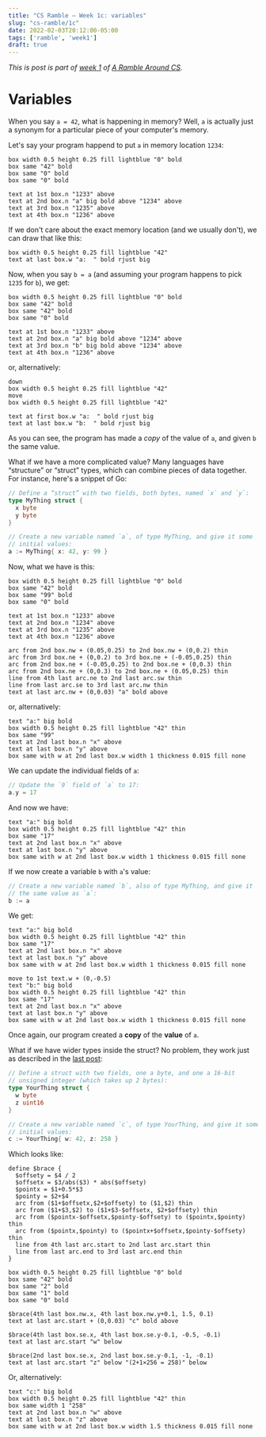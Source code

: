 ```yaml
---
title: "CS Ramble — Week 1c: variables"
slug: "cs-ramble/1c"
date: 2022-02-03T20:12:00-05:00
tags: ['ramble', 'week1']
draft: true
---
```


_This is post is part of [week 1](../1a/) of [A Ramble Around
CS](../)._

# Variables

When you say `a = 42`, what is happening in memory? Well, `a` is
actually just a synonym for a particular piece of your computer's
memory.

Let's say your program happend to put `a` in memory location `1234`:


```pikchr {toggle=true}
box width 0.5 height 0.25 fill lightblue "0" bold
box same "42" bold
box same "0" bold
box same "0" bold

text at 1st box.n "1233" above
text at 2nd box.n "a" big bold above "1234" above
text at 3rd box.n "1235" above
text at 4th box.n "1236" above
```

If we don't care about the exact memory location (and we usually
don't), we can draw that like this:

```pikchr {toggle=true}
box width 0.5 height 0.25 fill lightblue "42"
text at last box.w "a:  " bold rjust big
```

Now, when you say `b = a` (and assuming your program happens to pick
`1235` for `b`), we get:

```pikchr {toggle=true}
box width 0.5 height 0.25 fill lightblue "0" bold
box same "42" bold
box same "42" bold
box same "0" bold

text at 1st box.n "1233" above
text at 2nd box.n "a" big bold above "1234" above
text at 3rd box.n "b" big bold above "1234" above
text at 4th box.n "1236" above
```

or, alternatively:

```pikchr {toggle=true}
down
box width 0.5 height 0.25 fill lightblue "42"
move
box width 0.5 height 0.25 fill lightblue "42"

text at first box.w "a:  " bold rjust big
text at last box.w "b:  " bold rjust big
```

As you can see, the program has made a _copy_ of the value of `a`, and
given `b` the same value.

What if we have a more complicated value? Many languages have
“structure” or “struct” types, which can combine pieces of data together. For
instance, here's a snippet of Go:

```go
// Define a “struct” with two fields, both bytes, named `x` and `y`:
type MyThing struct {
  x byte
  y byte
}

// Create a new variable named `a`, of type MyThing, and give it some
// initial values:
a := MyThing{ x: 42, y: 99 }
```

Now, what we have is this:


```pikchr {toggle=true}
box width 0.5 height 0.25 fill lightblue "0" bold
box same "42" bold
box same "99" bold
box same "0" bold

text at 1st box.n "1233" above
text at 2nd box.n "1234" above
text at 3rd box.n "1235" above
text at 4th box.n "1236" above

arc from 2nd box.nw + (0.05,0.25) to 2nd box.nw + (0,0.2) thin
arc from 3rd box.ne + (0,0.2) to 3rd box.ne + (-0.05,0.25) thin
arc from 2nd box.ne + (-0.05,0.25) to 2nd box.ne + (0,0.3) thin
arc from 2nd box.ne + (0,0.3) to 2nd box.ne + (0.05,0.25) thin
line from 4th last arc.ne to 2nd last arc.sw thin
line from last arc.se to 3rd last arc.nw thin
text at last arc.nw + (0,0.03) "a" bold above
```

or, alternatively:

```pikchr {toggle=true}
text "a:" big bold
box width 0.5 height 0.25 fill lightblue "42" thin
box same "99"
text at 2nd last box.n "x" above
text at last box.n "y" above
box same with w at 2nd last box.w width 1 thickness 0.015 fill none
```

We can update the individual fields of `a`:

```go
// Update the `9` field of `a` to 17:
a.y = 17
```

And now we have:
```pikchr {toggle=true}
text "a:" big bold
box width 0.5 height 0.25 fill lightblue "42" thin
box same "17"
text at 2nd last box.n "x" above
text at last box.n "y" above
box same with w at 2nd last box.w width 1 thickness 0.015 fill none
```

If we now create a variable `b` with `a`'s value:

```go
// Create a new variable named `b`, also of type MyThing, and give it
// the same value as `a`:
b := a
```

We get:
```pikchr {toggle=true}
text "a:" big bold
box width 0.5 height 0.25 fill lightblue "42" thin
box same "17"
text at 2nd last box.n "x" above
text at last box.n "y" above
box same with w at 2nd last box.w width 1 thickness 0.015 fill none

move to 1st text.w + (0,-0.5)
text "b:" big bold
box width 0.5 height 0.25 fill lightblue "42" thin
box same "17"
text at 2nd last box.n "x" above
text at last box.n "y" above
box same with w at 2nd last box.w width 1 thickness 0.015 fill none
```

Once again, our program created a **copy** of the **value** of `a`.

What if we have wider types inside the struct? No problem, they work
just as described in the [last post](../1b):

```go
// Define a struct with two fields, one a byte, and one a 16-bit
// unsigned integer (which takes up 2 bytes):
type YourThing struct {
  w byte
  z uint16
}

// Create a new variable named `c`, of type YourThing, and give it some
// initial values:
c := YourThing{ w: 42, z: 258 }
```

Which looks like:

```pikchr {toggle=true}
define $brace {
  $offsety = $4 / 2
  $offsetx = $3/abs($3) * abs($offsety)
  $pointx = $1+0.5*$3
  $pointy = $2+$4
  arc from ($1+$offsetx,$2+$offsety) to ($1,$2) thin
  arc from ($1+$3,$2) to ($1+$3-$offsetx, $2+$offsety) thin
  arc from ($pointx-$offsetx,$pointy-$offsety) to ($pointx,$pointy) thin
  arc from ($pointx,$pointy) to ($pointx+$offsetx,$pointy-$offsety) thin
  line from 4th last arc.start to 2nd last arc.start thin
  line from last arc.end to 3rd last arc.end thin
}

box width 0.5 height 0.25 fill lightblue "0" bold
box same "42" bold
box same "2" bold
box same "1" bold
box same "0" bold

$brace(4th last box.nw.x, 4th last box.nw.y+0.1, 1.5, 0.1)
text at last arc.start + (0,0.03) "c" bold above

$brace(4th last box.se.x, 4th last box.se.y-0.1, -0.5, -0.1)
text at last arc.start "w" below

$brace(2nd last box.se.x, 2nd last box.se.y-0.1, -1, -0.1)
text at last arc.start "z" below "(2+1×256 = 258)" below
```

Or, alternatively:

```pikchr {toggle=true}
text "c:" big bold
box width 0.5 height 0.25 fill lightblue "42" thin
box same width 1 "258"
text at 2nd last box.n "w" above
text at last box.n "z" above
box same with w at 2nd last box.w width 1.5 thickness 0.015 fill none
```
